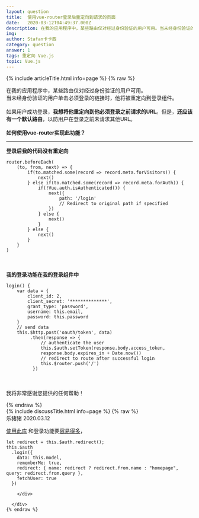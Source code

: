 ```yaml
---
layout: question
title:  使用vue-router登录后重定向到请求的页面
date:   2020-03-12T04:49:37.000Z
description: 在我的应用程序中，某些路由仅对经过身份验证的用户可用。当未经身份验证的用户单击必须登录的链接时，他将被重定向到登录组件。如果用户成功登录，我想将他重定向...
img: 
author: Stafan卡卡西
category: question
answer: 1
tags: 重定向 Vue.js
topic: Vue.js
---
```

<div class="article-root">
  <div class="article">
    {% include articleTitle.html info=page %}
    {% raw %}
    <div class="article-content"><p><font style="vertical-align: inherit;"><font style="vertical-align: inherit;">在我的应用程序中，某些路由仅对经过身份验证的用户可用。</font></font><br><font style="vertical-align: inherit;"><font style="vertical-align: inherit;">当未经身份验证的用户单击必须登录的链接时，他将被重定向到登录组件。</font></font><br><br><font style="vertical-align: inherit;"><font style="vertical-align: inherit;">
如果用户成功登录，</font></font><strong><font style="vertical-align: inherit;"><font style="vertical-align: inherit;">我想将他重定向到他必须登录之前请求的URL</font></font></strong><font style="vertical-align: inherit;"><font style="vertical-align: inherit;">。</font><font style="vertical-align: inherit;">但是，</font></font><strong><font style="vertical-align: inherit;"><font style="vertical-align: inherit;">还应该有一个默认路由</font></font></strong><font style="vertical-align: inherit;"><font style="vertical-align: inherit;">，以防用户在登录之前未请求其他URL。</font></font><br><br>
<strong><font style="vertical-align: inherit;"><font style="vertical-align: inherit;">如何使用vue-router实现此功能？</font></font></strong><br></p><hr>
<strong><font style="vertical-align: inherit;"><font style="vertical-align: inherit;">登录后我的代码没有重定向</font></font></strong><p></p>

<pre><code>router.beforeEach(<font></font>
    (to, from, next) =&gt; {<font></font>
        if(to.matched.some(record =&gt; record.meta.forVisitors)) {<font></font>
            next()<font></font>
        } else if(to.matched.some(record =&gt; record.meta.forAuth)) {<font></font>
            if(!Vue.auth.isAuthenticated()) {<font></font>
                next({<font></font>
                    path: '/login'<font></font>
                    // Redirect to original path if specified<font></font>
                })<font></font>
            } else {<font></font>
                next()<font></font>
            }<font></font>
        } else {<font></font>
            next()<font></font>
        }<font></font>
    }        <font></font>
)<font></font>
</code></pre>

<p><br><br>
<strong><font style="vertical-align: inherit;"><font style="vertical-align: inherit;">我的登录功能在我的登录组件中</font></font></strong></p>

<pre><code>login() {<font></font>
    var data = {<font></font>
        client_id: 2,<font></font>
        client_secret: '**************',<font></font>
        grant_type: 'password',<font></font>
        username: this.email,<font></font>
        password: this.password<font></font>
    }<font></font>
    // send data<font></font>
    this.$http.post('oauth/token', data)<font></font>
         .then(response =&gt; {<font></font>
             // authenticate the user<font></font>
             this.$auth.setToken(response.body.access_token,<font></font>
             response.body.expires_in + Date.now())<font></font>
             // redirect to route after successful login<font></font>
             this.$router.push('/')<font></font>
          })<font></font>
</code></pre>

<p><br><br><font style="vertical-align: inherit;"><font style="vertical-align: inherit;">
我将非常感谢您提供的任何帮助！</font></font></p></div>
    {% endraw %}
  </div>

  <div class="discuss-wrapper">
    {% include discussTitle.html info=page %}
    {% raw %}
    <div class="discuss-item">
        <div class="discuss-parent">
          <div class="discuss-meta">
            <span class="discuss-user">乐猪猪</span>
            <span class="discuss-time">2020.03.12</span>
          </div>
          <div class="discuss-comment"><p><a href="https://github.com/websanova/vue-auth" rel="nofollow noreferrer"><font style="vertical-align: inherit;"><font style="vertical-align: inherit;">使用此库</font></font></a><font style="vertical-align: inherit;"><font style="vertical-align: inherit;"> 
和登录功能要</font><a href="https://github.com/websanova/vue-auth" rel="nofollow noreferrer"><font style="vertical-align: inherit;">容易得多</font></a><font style="vertical-align: inherit;">，</font></font></p>

<pre><code>let redirect = this.$auth.redirect();<font></font>
this.$auth<font></font>
  .login({<font></font>
    data: this.model,<font></font>
    rememberMe: true,<font></font>
    redirect: { name: redirect ? redirect.from.name : "homepage",  query: redirect.from.query },<font></font>
    fetchUser: true<font></font>
  })<font></font>
</code></pre></div>
        </div>
        
      </div>
    {% endraw %}
  </div>
<div>
